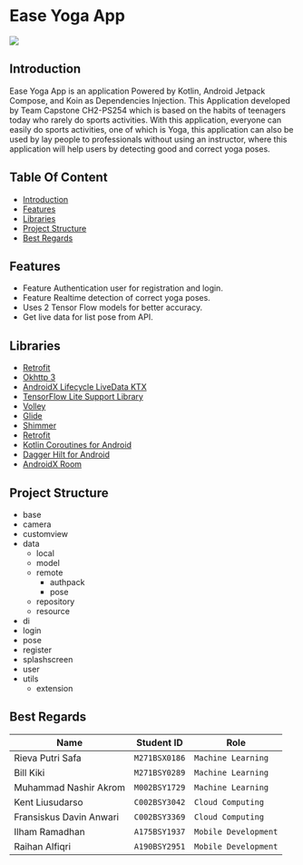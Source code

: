 # Ease Yoga App

<img src="https://github.com/CH2-PS254/easeyoga-app/blob/master/Banner%20App.png?raw=true" align="center">


## Introduction 
Ease Yoga App is an application Powered by Kotlin, Android Jetpack Compose, and Koin as Dependencies Injection. This Application developed
by Team Capstone CH2-PS254 which is based on the habits of teenagers today who rarely do sports activities.
With this application, everyone can easily do sports activities, one of which is Yoga, this application
can also be used by lay people to professionals without using an instructor, where this application 
will help users by detecting good and correct yoga poses.


## Table Of Content 
- [Introduction](#introduction)
- [Features](#features)
- [Libraries](#libraries)
- [Project Structure](#project-structure)
- [Best Regards](#best-regards)

## Features 
- Feature Authentication user for registration and login.
- Feature Realtime detection of correct yoga poses.
- Uses 2 Tensor Flow models for better accuracy.
- Get live data for list pose from API.

## Libraries 
- [Retrofit](https://square.github.io/retrofit/)
- [Okhttp 3](https://square.github.io/okhttp/)
- [AndroidX Lifecycle LiveData KTX](https://developer.android.com/jetpack/androidx/releases/lifecycle#2.6.2)
- [TensorFlow Lite Support Library](https://bintray.com/google/tensorflow/org.tensorflow.lite.support)
- [Volley](https://developer.android.com/training/volley)
- [Glide](https://github.com/bumptech/glide)
- [Shimmer](https://github.com/facebook/shimmer-android)
- [Retrofit](https://square.github.io/retrofit/)
- [Kotlin Coroutines for Android](https://github.com/Kotlin/kotlinx.coroutines)
- [Dagger Hilt for Android](https://dagger.dev/hilt/)
- [AndroidX Room](https://developer.android.com/topic/libraries/architecture/room)

## Project Structure 
- base
- camera
- customview
- data
  - local
  - model
  - remote
    - authpack
    - pose
  - repository
  - resource
- di
- login
- pose
- register
- splashscreen
- user
- utils
  - extension

## Best Regards 
 | Name                    | Student ID    | Role                 |
| ----------------------- | ------------- | -------------------- |
| Rieva Putri Safa        | `M271BSX0186` | `Machine Learning`   |
| Bill Kiki               | `M271BSY0289` | `Machine Learning`   |
| Muhammad Nashir Akrom   | `M002BSY1729` | `Machine Learning`   |
| Kent Liusudarso         | `C002BSY3042` | `Cloud Computing`    |
| Fransiskus Davin Anwari | `C002BSY3369` | `Cloud Computing`    |
| Ilham Ramadhan          | `A175BSY1937` | `Mobile Development` |
| Raihan Alfiqri          | `A190BSY2951` | `Mobile Development` |
